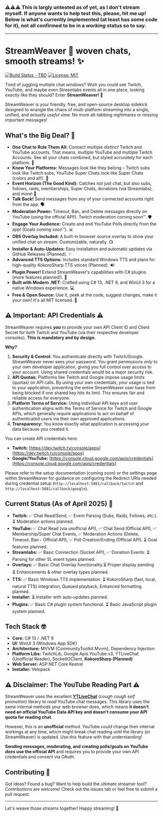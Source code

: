 ### ⚠️⚠️⚠️ This is largly untested as of yet, as I don't stream myself. If anyone wants to help test this, please, hit me up! Below is what's currently implemented (at least has some code for it), not all confirmed to be in a *working* status so to say.

----

# StreamWeaver 🧵 woven chats, smooth streams! ✨

[![Build Status - TBD]()](#) [![License: MIT](https://img.shields.io/badge/License-MIT-blue.svg?style=flat-square)](LICENSE.txt)

Tired of juggling multiple chat windows? Wish you could see Twitch, YouTube, and maybe even Streamlabs events all in one place, looking *exactly* like they should? Enter **StreamWeaver!** 🎉

StreamWeaver is your friendly, free, and open-source desktop sidekick designed to wrangle the chaos of multi-platform streaming into a single, unified, and *actually useful* view. No more alt-tabbing nightmares or missing important messages!

## What's the Big Deal? 🤔

*   **One Chat to Rule Them All:** Connect multiple *distinct* Twitch and YouTube accounts. That means, multiple YouTube and multiple Twitch Accounts. See all your chats combined, but styled accurately for each platform. 👑
*   **Know Your Platforms:** Messages look like they belong – Twitch subs look like Twitch subs, YouTube Super Chats look like Super Chats (colors and all!). 🎨
*   **Event Horizon (The Good Kind):** Catches not just chat, but also subs, follows, raids, memberships, Super Chats, donations (via Streamlabs), and more! 📢
*   **Talk Back!** Send messages from any of your connected accounts right from the app. 🗣️
*   **Moderation Power:** Timeout, Ban, and Delete messages directly on YouTube (using the official API!). Twitch moderation coming soon™. 🛡️
*   **Engage Your Audience:** Create and end YouTube Polls directly from the app! (Goals coming soon™). 📊
*   **OBS Overlay Included:** A built-in browser source overlay to show your unified chat on stream. Customizable, naturally. 📺
*   **Installer & Auto-Updates:** Easy installation and automatic updates via GitHub Releases (Planned). ✨
*   **Advanced TTS Options:** Includes standard Windows TTS and plans for high-quality KokoroSharp TTS voices (Planned). 🔊
*   **Plugin Power!** Extend StreamWeaver's capabilities with C# plugins (more features planned!). 🔌
*   **Built with Modern .NET:** Crafted using C# 13, .NET 9, and WinUI 3 for a native Windows experience. 💻
*   **Free & Open Source:** Use it, peek at the code, suggest changes, make it your own! It's all MIT licensed. 💖

## ⚠️ Important: API Credentials ⚠️

StreamWeaver requires **you** to provide your own API Client ID and Client Secret for both Twitch and YouTube (via their respective developer consoles). **This is mandatory and by design.**

**Why?**

1.  **Security & Control:** You authenticate directly with Twitch/Google. StreamWeaver never sees your password. You grant permissions *only* to your own developer application, giving you full control over access to your account. Using shared credentials would be a major security risk.
2.  **API Quotas:** Platforms like Twitch and Google impose usage limits (quotas) on API calls. By using your own credentials, your usage is tied to your application, preventing the entire StreamWeaver user base from being blocked if one shared key hits its limit. This ensures fair and reliable access for everyone.
3.  **Platform Terms of Service:** Using individual API keys and user authentication aligns with the Terms of Service for Twitch and Google APIs, which generally require applications to act on behalf of authenticated users via their own approved applications.
4.  **Transparency:** You know exactly what application is accessing your data because you created it.

You can create API credentials here:
*   **Twitch:** [https://dev.twitch.tv/console/apps](https://dev.twitch.tv/console/apps)
*   **Google/YouTube:** [https://console.cloud.google.com/apis/credentials](https://console.cloud.google.com/apis/credentials)

Please refer to the setup documentation (coming soon) or the settings page within StreamWeaver for guidance on configuring the Redirect URIs needed during credential setup (`http://localhost:5081/callback/twitch` and `http://localhost:5081/callback/google`).

## Current Status (As of April 2025) 🚧

*   **Twitch:** ✅ Chat Read/Send, ✅ Event Parsing (Subs, Raids, Follows, etc.). ⏳ Moderation actions planned.
*   **YouTube:** ✅ Chat Read (via unofficial API), ✅ Chat Send (Official API), ✅ Membership/Super Chat Events, ✅ Moderation Actions (Delete, Timeout, Ban - Official API), ✅ Poll Creation/Ending (Official API). ⏳ Goal features planned.
*   **Streamlabs:** ✅ Basic Connection (Socket API), ✅ Donation Events. ⏳ Parsing for other SL event types planned.
*   **Overlays:** ✅ Basic Chat Overlay functionality.⏳ Proper display pending ⏳ Enhancements & other overlay types planned.
*   **TTS:** ✅ Basic Windows TTS implementation. ⏳ KokoroSharp (fast, local, natural TTS) integration, Queued playback, Enhanced formatting planned.
*   **Installer:** ⏳ Installer with auto-updates planned.
*   **Plugins:** ✅ Basic C# plugin system functional. ⏳ Basic JavaScript plugin system planned.

## Tech Stack 🤓

*   **Core:** C# 13 / .NET 9
*   **UI:** WinUI 3 (Windows App SDK)
*   **Architecture:** MVVM (CommunityToolkit.Mvvm), Dependency Injection
*   **Platform Libs:** TwitchLib, Google.Apis.YouTube.v3, YTLiveChat (Unofficial Reader), SocketIOClient, **KokoroSharp (Planned)**
*   **Web Server:** ASP.NET Core Kestrel
*   **Installer:** Velopack

## ⚠️ Disclaimer: The YouTube Reading Part ⚠️

StreamWeaver uses the excellent [**YTLiveChat**](https://github.com/Agash/YTLiveChat) (_cough cough self promotion_) library to *read* YouTube chat messages. This library uses the same internal methods your web browser does, which means **it doesn't need an official YouTube Data API key and doesn't consume your API quota for reading chat**.

However, this is an **unofficial** method. YouTube *could* change their internal workings at any time, which might break chat reading until the library (or StreamWeaver) is updated. Use this feature with that understanding!

**Sending messages, moderating, and creating polls/goals on YouTube *does* use the official API** and requires you to provide your own API credentials and consent via OAuth.

## Contributing 🙏

Got ideas? Found a bug? Want to help build the ultimate streamer tool? Contributions are welcome! Check out the issues tab or feel free to submit a pull request.

---

Let's weave those streams together! Happy streaming! 🚀
